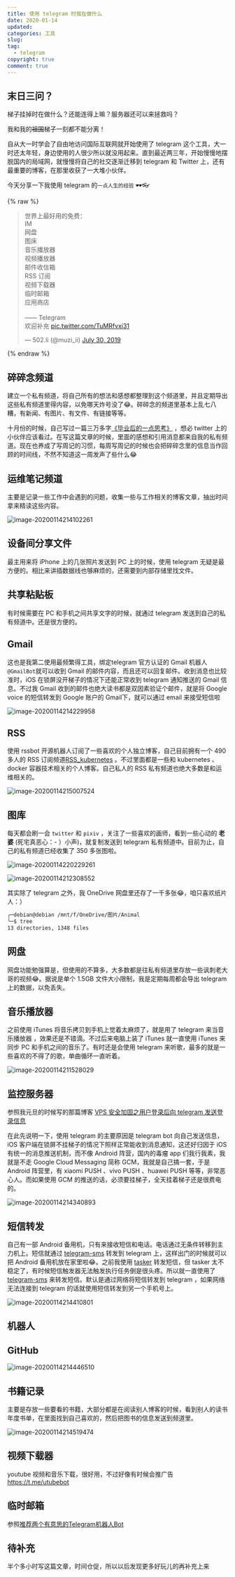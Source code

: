 ```yaml
---
title: 使用 telegram 时我在做什么
date: 2020-01-14
updated:
categories: 工具
slug:  
tag:
  - telegram
copyright: true
comment: true
---
```


## 末日三问？

梯子挂掉时在做什么？还能连得上嘛？服务器还可以来拯救吗？

我和我的~~祖国~~梯子一刻都不能分离！

自从大一时学会了自由地访问国际互联网就开始使用了 telegram 这个工具，大一时还太年轻，身边使用的人很少所以就没用起来。直到最近两三年，开始慢慢地摆脱国内的局域网，就慢慢将自己的社交逐渐迁移到 telegram 和 Twitter 上，还有最重要的博客，在那里收获了一大堆小伙伴。

今天分享一下我使用 telegram 的`一点人生的经验` 🕶👓

{% raw %}

<blockquote class="twitter-tweet"><p lang="zh" dir="ltr">世界上最好用的免费：<br>IM<br>网盘<br>图床<br>音乐播放器<br>视频播放器<br>邮件收信箱<br>RSS 订阅<br>视频下载器<br>临时邮箱<br>应用商店<br><br>—— Telegram<br>欢迎补充 <a href="https://t.co/TuMRfvxi31">pic.twitter.com/TuMRfvxi31</a></p>&mdash; 502.li (@muzi_ii) <a href="https://twitter.com/muzi_ii/status/1156150224777179136?ref_src=twsrc%5Etfw">July 30, 2019</a></blockquote> <script async src="https://platform.twitter.com/widgets.js" charset="utf-8"></script>

{% endraw %}

## 碎碎念频道

建立一个私有频道，将自己所有的想法和感想都整理到这个频道里，并且定期导出这些私有频道里得内容，以免哪天炸号没了😂。碎碎念的频道里基本上乱七八糟，有新闻、有图片、有文件、有链接等等。

十月份的时候，自己写过一篇三万多字[《毕业后的一点思考》](https://muzi502.github.io/archives/thinking.html) ，想必 twitter 上的小伙伴应该看过。在写这篇文章的时候，里面的感想和引用消息都来自我的私有频道。现在也养成了写周记的习惯，每周写周记的时候也会把碎碎念里的信息当作回顾的时间线，不然不知道这一周发声了些什么😂

## 运维笔记频道

主要是记录一些工作中会遇到的问题，收集一些与工作相关的博客文章，抽出时间拿来精读这些内容。

![image-20200114214102261](https://img.502.li/image-20200114214102261.png)

## 设备间分享文件

最主用来将 iPhone 上的几张照片发送到 PC 上的时候，使用 telegram 无疑是最方便的。相比来讲插数据线也够麻烦的，还需要到内部存储里找文件。

## 共享粘贴板

有时候需要在 PC 和手机之间共享文字的时候，就通过 telegram 发送到自己的私有频道中。还是很方便的。

## Gmail

这也是我第二使用最频繁得工具，绑定telegram 官方认证的 Gmail 机器人 `@GmailBot`就可以收到 Gmail 的邮件内容，而且还可以回复邮件。收到消息也比较准时，iOS 在锁屏没开梯子的情况下还能正常收到 telegram 通知推送的 Gmail 信息。不过我 Gmail 收到的邮件也绝大读书都是双因素验证个邮件，就是将 Google voice 的短信转发到 Google 账户的 Gmail下，就可以通过 email 来接受短信啦

![image-20200114214229958](https://img.502.li/image-20200114214229958.png)

## RSS

使用 rssbot 开源机器人订阅了一些喜欢的个人独立博客，自己目前拥有一个 490 多人的 RSS 订阅频道[RSS_kubernetes](https://t.me/rss_kubernetes) 。不过里面都是一些和 kubernetes 、docker 容器技术相关的个人博客。自己私人的 RSS 私有频道也绝大多数是和运维相关的。

![image-20200114215007524](https://img.502.li/image-20200114215007524.png)

## 图库

每天都会刷一会 `twitter` 和 `pixiv` ，关注了一些喜欢的画师，看到一些心动的 **老婆** (死宅真恶心：- ）小声)，就复制发送到 telegram 私有频道中。目前为止，自己的私有频道已经收集了 350 多张图啦。

![image-20200114220229261](https://img.502.li/image-20200114220229261.png)

![image-20200114212308552](https://img.502.li/image-20200114212308552.png)

其实除了 telegram 之外，我 OneDrive 网盘里还存了一千多张😂，咱只喜欢纸片人：）

```bash
╭─debian@debian /mnt/f/OneDrive/图片/Animal
╰─$ tree
13 directories, 1348 files
```

## 网盘

网盘功能勉强算是，但使用的不算多，大多数都是往私有频道里存放一些讽刺老大哥的视频😂。据说是单个 1.5GB 文件大小限制，我是定期每周都会导出 telegram 上的数据，以免丢失。

## 音乐播放器

之前使用 iTunes 将音乐拷贝到手机上觉着太麻烦了，就是用了 telegram 来当音乐播放器 ，效果还是不错滴。不过后来电脑上装了  iTunes  就一直使用  iTunes 来同步 PC 和手机之间的音乐了。有时还是会使用 telegram 来听歌，最多的就是一些喜欢的不得了的歌，单曲循环一直听着。

![image-20200114211528029](https://img.502.li/image-20200114211528029.png)

## 监控服务器

参照我元旦的时候写的那篇博客 [VPS 安全加固之用户登录后向 telegram 发送登录信息](https://blog.502.li/archives/linux-login-alarm-telegram.html)

在此先说明一下，使用 telegram 的主要原因是 telegram bot 向自己发送信息，iOS 客户端在锁屏不挂梯子的情况下照样正常能收到消息通知，这还好归因于 iOS 有统一的消息推送机制，而不像 Android 阵营，国内的毒瘤 app 们我行我素，我就是不走 Google Cloud Messaging 简称 GCM，我就是自己搞一套，于是 Android 阵营里，有 xiaomi PUSH 、vivo PUSH 、huawei PUSH 等等，非常恶心人。而如果使用 GCM 的推送的话，必须要挂梯子，全天挂着梯子还是很费电的。

![image-20200114214340893](https://img.502.li/image-20200114214340893.png)

## 短信转发

自己有一部 Android 备用机，只有来接收短信和电话。电话通过无条件转移到主力机上。短信就通过 [telegram-sms](https://github.com/telegram-sms/telegram-sms) 转发到 telegram 上，这样出门的时候就可以把 Android 备用机放在家里啦😂。之前我使用 [tasker]() 转发短信，但 tasker 太不稳定了，有时候短信触发器无法触发执行任务倒是很头疼。所以就一直使用了 [telegram-sms](https://github.com/telegram-sms/telegram-sms) 来转发短信。默认是通过网络将短信转发到 telegram ，如果网络无法连接到 telegram 的话就使用短信转发到另一个手机号上。

![image-20200114214410801](https://img.502.li/image-20200114214410801.png)

## 机器人

## GitHub

![image-20200114214446510](https://img.502.li/image-20200114214446510.png)

## 书籍记录

主要是存放一些要看的书籍，大部分都是在阅读别人博客的时候，看到别人的读书年度书单，在里面找到自己喜欢的，然后把图书的信息发送到频道里。

![image-20200114214519474](https://img.502.li/image-20200114214519474.png)

## 视频下载器

youtube 视频和音乐下载，很好用，不过好像有时候会推广告 https://t.me/utubebot

## 临时邮箱

参照[推荐两个有意思的Telegram机器人Bot](https://www.xzymoe.com/telegram-bot/)

## 待补充

半个多小时写这篇文章，时间仓促，所以以后发现更多好玩儿的再补充上来
